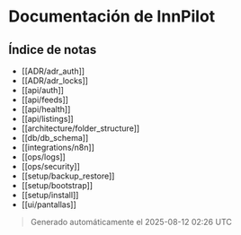 # Documentación de InnPilot

## Índice de notas

- [[ADR/adr_auth]]
- [[ADR/adr_locks]]
- [[api/auth]]
- [[api/feeds]]
- [[api/health]]
- [[api/listings]]
- [[architecture/folder_structure]]
- [[db/db_schema]]
- [[integrations/n8n]]
- [[ops/logs]]
- [[ops/security]]
- [[setup/backup_restore]]
- [[setup/bootstrap]]
- [[setup/install]]
- [[ui/pantallas]]

> Generado automáticamente el 2025-08-12 02:26 UTC
